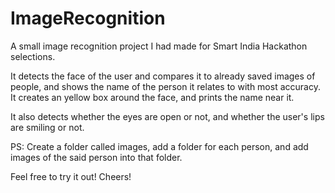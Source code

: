 # ImageRecognition
A small image recognition project I had made for Smart India Hackathon selections.

It detects the face of the user and compares it to already saved images of people, and shows the name of the person it relates to with most accuracy. It creates an yellow box around the face, and prints the name near it.

It also detects whether the eyes are open or not, and whether the user's lips are smiling or not.

PS: Create a folder called images, add a folder for each person, and add images of the said person into that folder.

Feel free to try it out! Cheers!
